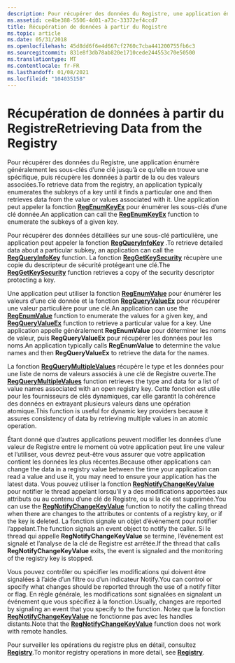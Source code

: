 ```yaml
---
description: Pour récupérer des données du Registre, une application énumère généralement les sous-clés d’une clé jusqu’à ce qu’elle en trouve une spécifique, puis récupère les données à partir de la ou des valeurs associées.
ms.assetid: ce4be388-5506-4d01-a73c-33372ef4ccd7
title: Récupération de données à partir du Registre
ms.topic: article
ms.date: 05/31/2018
ms.openlocfilehash: 45d8dd6f6e4d667cf2760c7cba441200755fb6c3
ms.sourcegitcommit: 831e8f3db78ab820e1710cede244553c70e50500
ms.translationtype: MT
ms.contentlocale: fr-FR
ms.lasthandoff: 01/08/2021
ms.locfileid: "104035158"
---
```

# <a name="retrieving-data-from-the-registry"></a><span data-ttu-id="e2645-103">Récupération de données à partir du Registre</span><span class="sxs-lookup"><span data-stu-id="e2645-103">Retrieving Data from the Registry</span></span>

<span data-ttu-id="e2645-104">Pour récupérer des données du Registre, une application énumère généralement les sous-clés d’une clé jusqu’à ce qu’elle en trouve une spécifique, puis récupère les données à partir de la ou des valeurs associées.</span><span class="sxs-lookup"><span data-stu-id="e2645-104">To retrieve data from the registry, an application typically enumerates the subkeys of a key until it finds a particular one and then retrieves data from the value or values associated with it.</span></span> <span data-ttu-id="e2645-105">Une application peut appeler la fonction [**RegEnumKeyEx**](/windows/desktop/api/Winreg/nf-winreg-regenumkeyexa) pour énumérer les sous-clés d’une clé donnée.</span><span class="sxs-lookup"><span data-stu-id="e2645-105">An application can call the [**RegEnumKeyEx**](/windows/desktop/api/Winreg/nf-winreg-regenumkeyexa) function to enumerate the subkeys of a given key.</span></span>

<span data-ttu-id="e2645-106">Pour récupérer des données détaillées sur une sous-clé particulière, une application peut appeler la fonction [**RegQueryInfoKey**](/windows/desktop/api/Winreg/nf-winreg-regqueryinfokeya) .</span><span class="sxs-lookup"><span data-stu-id="e2645-106">To retrieve detailed data about a particular subkey, an application can call the [**RegQueryInfoKey**](/windows/desktop/api/Winreg/nf-winreg-regqueryinfokeya) function.</span></span> <span data-ttu-id="e2645-107">La fonction [**RegGetKeySecurity**](/windows/desktop/api/winreg/nf-winreg-reggetkeysecurity) récupère une copie du descripteur de sécurité protégeant une clé.</span><span class="sxs-lookup"><span data-stu-id="e2645-107">The [**RegGetKeySecurity**](/windows/desktop/api/winreg/nf-winreg-reggetkeysecurity) function retrieves a copy of the security descriptor protecting a key.</span></span>

<span data-ttu-id="e2645-108">Une application peut utiliser la fonction [**RegEnumValue**](/windows/desktop/api/Winreg/nf-winreg-regenumvaluea) pour énumérer les valeurs d’une clé donnée et la fonction [**RegQueryValueEx**](/windows/desktop/api/Winreg/nf-winreg-regqueryvalueexa) pour récupérer une valeur particulière pour une clé.</span><span class="sxs-lookup"><span data-stu-id="e2645-108">An application can use the [**RegEnumValue**](/windows/desktop/api/Winreg/nf-winreg-regenumvaluea) function to enumerate the values for a given key, and [**RegQueryValueEx**](/windows/desktop/api/Winreg/nf-winreg-regqueryvalueexa) function to retrieve a particular value for a key.</span></span> <span data-ttu-id="e2645-109">Une application appelle généralement **RegEnumValue** pour déterminer les noms de valeur, puis **RegQueryValueEx** pour récupérer les données pour les noms.</span><span class="sxs-lookup"><span data-stu-id="e2645-109">An application typically calls **RegEnumValue** to determine the value names and then **RegQueryValueEx** to retrieve the data for the names.</span></span>

<span data-ttu-id="e2645-110">La fonction [**RegQueryMultipleValues**](/windows/desktop/api/Winreg/nf-winreg-regquerymultiplevaluesa) récupère le type et les données pour une liste de noms de valeurs associés à une clé de Registre ouverte.</span><span class="sxs-lookup"><span data-stu-id="e2645-110">The [**RegQueryMultipleValues**](/windows/desktop/api/Winreg/nf-winreg-regquerymultiplevaluesa) function retrieves the type and data for a list of value names associated with an open registry key.</span></span> <span data-ttu-id="e2645-111">Cette fonction est utile pour les fournisseurs de clés dynamiques, car elle garantit la cohérence des données en extrayant plusieurs valeurs dans une opération atomique.</span><span class="sxs-lookup"><span data-stu-id="e2645-111">This function is useful for dynamic key providers because it assures consistency of data by retrieving multiple values in an atomic operation.</span></span>

<span data-ttu-id="e2645-112">Étant donné que d’autres applications peuvent modifier les données d’une valeur de Registre entre le moment où votre application peut lire une valeur et l’utiliser, vous devrez peut-être vous assurer que votre application contient les données les plus récentes.</span><span class="sxs-lookup"><span data-stu-id="e2645-112">Because other applications can change the data in a registry value between the time your application can read a value and use it, you may need to ensure your application has the latest data.</span></span> <span data-ttu-id="e2645-113">Vous pouvez utiliser la fonction [**RegNotifyChangeKeyValue**](/windows/desktop/api/Winreg/nf-winreg-regnotifychangekeyvalue) pour notifier le thread appelant lorsqu’il y a des modifications apportées aux attributs ou au contenu d’une clé de Registre, ou si la clé est supprimée.</span><span class="sxs-lookup"><span data-stu-id="e2645-113">You can use the [**RegNotifyChangeKeyValue**](/windows/desktop/api/Winreg/nf-winreg-regnotifychangekeyvalue) function to notify the calling thread when there are changes to the attributes or contents of a registry key, or if the key is deleted.</span></span> <span data-ttu-id="e2645-114">La fonction signale un objet d’événement pour notifier l’appelant.</span><span class="sxs-lookup"><span data-stu-id="e2645-114">The function signals an event object to notify the caller.</span></span> <span data-ttu-id="e2645-115">Si le thread qui appelle **RegNotifyChangeKeyValue** se termine, l’événement est signalé et l’analyse de la clé de Registre est arrêtée.</span><span class="sxs-lookup"><span data-stu-id="e2645-115">If the thread that calls **RegNotifyChangeKeyValue** exits, the event is signaled and the monitoring of the registry key is stopped.</span></span>

<span data-ttu-id="e2645-116">Vous pouvez contrôler ou spécifier les modifications qui doivent être signalées à l’aide d’un filtre ou d’un indicateur Notify.</span><span class="sxs-lookup"><span data-stu-id="e2645-116">You can control or specify what changes should be reported through the use of a notify filter or flag.</span></span> <span data-ttu-id="e2645-117">En règle générale, les modifications sont signalées en signalant un événement que vous spécifiez à la fonction.</span><span class="sxs-lookup"><span data-stu-id="e2645-117">Usually, changes are reported by signaling an event that you specify to the function.</span></span> <span data-ttu-id="e2645-118">Notez que la fonction [**RegNotifyChangeKeyValue**](/windows/desktop/api/Winreg/nf-winreg-regnotifychangekeyvalue) ne fonctionne pas avec les handles distants.</span><span class="sxs-lookup"><span data-stu-id="e2645-118">Note that the [**RegNotifyChangeKeyValue**](/windows/desktop/api/Winreg/nf-winreg-regnotifychangekeyvalue) function does not work with remote handles.</span></span>

<span data-ttu-id="e2645-119">Pour surveiller les opérations du registre plus en détail, consultez [**Registry**](/windows/desktop/ETW/registry).</span><span class="sxs-lookup"><span data-stu-id="e2645-119">To monitor registry operations in more detail, see [**Registry**](/windows/desktop/ETW/registry).</span></span>

 

 
